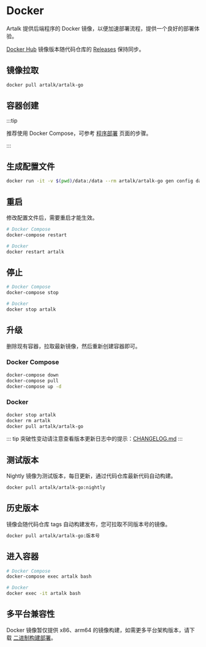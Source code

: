 # Docker

Artalk 提供后端程序的 Docker 镜像，以便加速部署流程，提供一个良好的部署体验。

[Docker Hub](https://hub.docker.com/r/artalk/artalk-go) 镜像版本随代码仓库的 [Releases](https://github.com/ArtalkJS/Artalk/releases) 保持同步。

## 镜像拉取

```bash
docker pull artalk/artalk-go
```

## 容器创建

:::tip

推荐使用 Docker Compose，可参考 [程序部署](../deploy) 页面的步骤。

:::

## 生成配置文件

```bash
docker run -it -v $(pwd)/data:/data --rm artalk/artalk-go gen config data/artalk.yml
```

## 重启

修改配置文件后，需要重启才能生效。

```bash
# Docker Compose
docker-compose restart

# Docker
docker restart artalk
```

## 停止

```bash
# Docker Compose
docker-compose stop

# Docker
docker stop artalk
```

## 升级

删除现有容器，拉取最新镜像，然后重新创建容器即可。

### Docker Compose

```bash
docker-compose down
docker-compose pull
docker-compose up -d
```

### Docker

```bash
docker stop artalk
docker rm artalk
docker pull artalk/artalk-go
```

::: tip
突破性变动请注意查看版本更新日志中的提示：[CHANGELOG.md](https://github.com/ArtalkJS/Artalk/blob/master/CHANGELOG.md)
:::

## 测试版本

Nightly 镜像为测试版本，每日更新，通过代码仓库最新代码自动构建。

```bash
docker pull artalk/artalk-go:nightly
```

## 历史版本

镜像会随代码仓库 tags 自动构建发布，您可拉取不同版本号的镜像。

```bash
docker pull artalk/artalk-go:版本号
```

## 进入容器

```bash
# Docker Compose
docker-compose exec artalk bash

# Docker
docker exec -it artalk bash
```

## 多平台兼容性

Docker 镜像暂仅提供 x86、arm64 的镜像构建，如需更多平台架构版本，请下载 [二进制构建部署](../deploy.md#二进制文件)。
